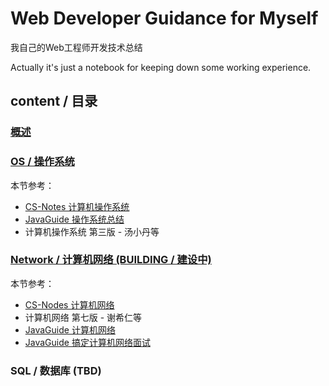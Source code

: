 # Web Developer Guidance for Myself 

我自己的Web工程师开发技术总结

Actually it's just a notebook for keeping down some working experience. 

## content / 目录

### [概述](https://github.com/tomoya06/web-developer-guidance/issues/2)

### [OS / 操作系统](https://github.com/tomoya06/web-developer-guidance/issues/5)

本节参考：

- [CS-Notes 计算机操作系统](https://cyc2018.github.io/CS-Notes/#/notes/%E8%AE%A1%E7%AE%97%E6%9C%BA%E6%93%8D%E4%BD%9C%E7%B3%BB%E7%BB%9F%20-%20%E7%9B%AE%E5%BD%951)
- [JavaGuide 操作系统总结](https://github.com/Snailclimb/JavaGuide/blob/master/docs/operating-system/basis.md)
- 计算机操作系统 第三版 - 汤小丹等

### [Network / 计算机网络 (BUILDING / 建设中)](https://github.com/tomoya06/web-developer-guidance/issues/6)

本节参考：

- [CS-Nodes 计算机网络](https://cyc2018.github.io/CS-Notes/#/notes/%E8%AE%A1%E7%AE%97%E6%9C%BA%E7%BD%91%E7%BB%9C%20-%20%E7%9B%AE%E5%BD%951)
- 计算机网络 第七版 - 谢希仁等
- [JavaGuide 计算机网络](https://github.com/Snailclimb/JavaGuide/blob/master/docs/network/%E8%AE%A1%E7%AE%97%E6%9C%BA%E7%BD%91%E7%BB%9C.md)
- [JavaGuide 搞定计算机网络面试](https://juejin.im/post/6844903662838349838)

### SQL / 数据库 (TBD)

